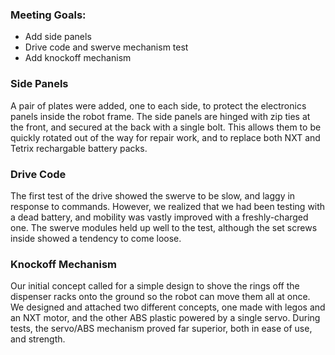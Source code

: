 ### Meeting Goals:
* Add side panels
* Drive code and swerve mechanism test
* Add knockoff mechanism

### Side Panels
A pair of plates were added, one to each side, to protect the electronics panels inside the robot frame. The side panels are hinged with zip ties at the front, and secured at the back with a single bolt. 
This allows them to be quickly rotated out of the way for repair work, and to replace both NXT and Tetrix rechargable battery packs.

### Drive Code
The first test of the drive showed the swerve to be slow, and laggy in response to commands. However, we realized that we had been testing with a dead battery, and mobility was vastly improved with a freshly-charged one. The swerve modules held up well to the test, although the set screws inside showed a tendency to come loose.

### Knockoff Mechanism
Our initial concept called for a simple design to shove the rings off the dispenser racks onto the ground so the robot can move them all at once. We designed and attached two different concepts, one made with legos and an NXT motor, and the other ABS plastic powered by a single servo. During tests, the servo/ABS mechanism proved far superior, both in ease of use, and strength.
